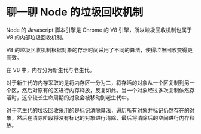 # 聊一聊 Node 的垃圾回收机制

Node 的 Javascript 脚本引擎是 Chrome 的 V8 引擎，所以垃圾回收机制也属于 V8 的内部垃圾回收机制。

V8 的垃圾回收机制根据对象的存活时间采用了不同的算法，使得垃圾回收变得更高效。

在 V8 中，内存分为新生代与老生代。

对于新生代的内存采取的是将内存区一分为二，将存活的对象从一个区复制到另一个区，然后对原有的区进行内存释放，反复如此。当一个对象经过多次复制依然存活时，这个较长生命周期的对象会被移动到老生代中。

对于老生代的垃圾回收采用的是标记清除算法，遍历所有对象并标记仍然存在的对象，然后在清除阶段将没有标记的对象进行清除，最后将清除后的空间进行内存释放。